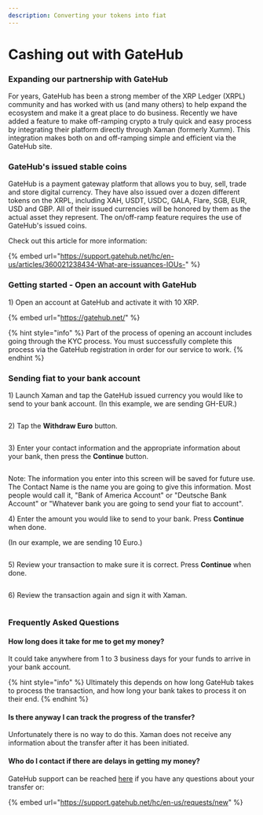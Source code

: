 ```yaml
---
description: Converting your tokens into fiat
---
```


# Cashing out with GateHub

### Expanding our partnership with GateHub

For years, GateHub has been a strong member of the XRP Ledger (XRPL) community and has worked with us (and many others) to help expand the ecosystem and make it a great place to do business. Recently we have added a feature to make off-ramping crypto a truly quick and easy process by integrating their platform directly through Xaman (formerly Xumm). This integration makes both on and off-ramping simple and efficient via the GateHub site.

### GateHub's issued stable coins

GateHub is a payment gateway platform that allows you to buy, sell, trade and store digital currency. They have also issued over a dozen different tokens on the XRPL, including XAH, USDT, USDC, GALA, Flare, SGB, EUR, USD and GBP. All of their issued currencies will be honored by them as the actual asset they represent.  The on/off-ramp feature requires the use of GateHub's issued coins.

Check out this article for more information:

{% embed url="https://support.gatehub.net/hc/en-us/articles/360021238434-What-are-issuances-IOUs-" %}

### Getting started - Open an account with GateHub

1\) Open an account at GateHub and activate it with 10 XRP.  &#x20;

{% embed url="https://gatehub.net/" %}

{% hint style="info" %}
Part of the process of opening an account includes going through the KYC process. You must successfully complete this process via the GateHub registration in order for our service to work.
{% endhint %}

### Sending fiat to your bank account

1\) Launch Xaman and tap the GateHub issued currency you would like to send to your bank account. (In this example, we are sending GH-EUR.)

<figure><img src="../.gitbook/assets/image (1) (1) (1) (1) (1) (1) (1) (1) (1) (1) (1) (1) (1) (1) (1) (1) (1) (1) (1) (1) (1) (1) (1) (1) (1) (1) (1) (1).png" alt=""><figcaption></figcaption></figure>

2\) Tap the **Withdraw Euro** button.

<figure><img src="../.gitbook/assets/image (1) (1) (1) (1) (1) (1) (1) (1) (1) (1) (1) (1) (1) (1) (1) (1) (1) (1) (1) (1) (1) (1) (1) (1) (1) (1) (1) (1) (1).png" alt=""><figcaption></figcaption></figure>

3\) Enter your contact information and the appropriate information about your bank, then press the **Continue** button.

<figure><img src="../.gitbook/assets/image (31).png" alt=""><figcaption></figcaption></figure>

Note: The information you enter into this screen will be saved for future use. The Contact Name is the name you are going to give this information. Most people would call it, "Bank of America Account" or "Deutsche Bank Account" or "Whatever bank you are going to send your fiat to account".

4\) Enter the amount you would like to send to your bank.  Press **Continue** when done.

(In our example, we are sending 10 Euro.)

<figure><img src="../.gitbook/assets/image (1) (1) (1) (1) (1) (1) (1) (1) (1) (1) (1) (1) (1) (1) (1) (1) (1) (1) (1) (1) (1) (1) (1) (1) (1) (1) (1).png" alt=""><figcaption></figcaption></figure>

5\) Review your transaction to make sure it is correct. Press **Continue** when done.

<figure><img src="../.gitbook/assets/image (32).png" alt=""><figcaption></figcaption></figure>

6\) Review the transaction again and sign it with Xaman.

<figure><img src="../.gitbook/assets/image (1) (1) (1) (1) (1) (1) (1) (1) (1) (1) (1) (1) (1) (1) (1) (1) (1) (1) (1) (1) (1) (1) (1) (1) (1) (1).png" alt=""><figcaption></figcaption></figure>

### Frequently Asked Questions

#### How long does it take for me to get my money?

It could take anywhere from 1 to 3 business days for your funds to arrive in your bank account.&#x20;

{% hint style="info" %}
Ultimately this depends on how long GateHub takes to process the transaction, and how long your bank takes to process it on their end. &#x20;
{% endhint %}

#### Is there anyway I can track the progress of the transfer?

Unfortunately there is no way to do this. Xaman does not receive any information about the transfer after it has been initiated.

#### Who do I contact if there are delays in getting my money?

GateHub support can be reached [here](https://support.gatehub.net/hc/en-us/requests/new) if you have any questions about your transfer or:

{% embed url="https://support.gatehub.net/hc/en-us/requests/new" %}



